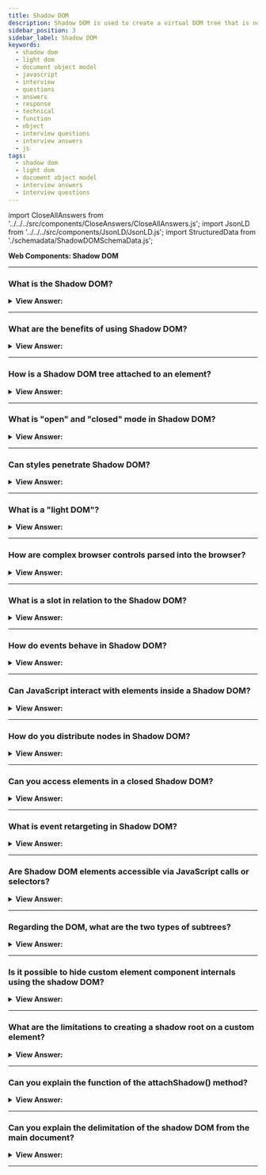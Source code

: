 ```yaml
---
title: Shadow DOM
description: Shadow DOM is used to create a virtual DOM tree that is not connected to the real DOM tree. Encapsulation gets provided via the Shadow DOM.
sidebar_position: 3
sidebar_label: Shadow DOM
keywords:
  - shadow dom
  - light dom
  - document object model
  - javascript
  - interview
  - questions
  - answers
  - response
  - technical
  - function
  - object
  - interview questions
  - interview answers
  - js
tags:
  - shadow dom
  - light dom
  - document object model
  - interview answers
  - interview questions
---
```


import CloseAllAnswers from '../../../src/components/CloseAnswers/CloseAllAnswers.js';
import JsonLD from '../../../src/components/JsonLD/JsonLD.js';
import StructuredData from './schemadata/ShadowDOMSchemaData.js';

<JsonLD data={StructuredData} />

<head>
  <title>Shadow DOM | JavaScript Frontend Phone Interview Questions</title>
</head>

**Web Components: Shadow DOM**

<CloseAllAnswers />

---

### What is the Shadow DOM?

<details>
  <summary><strong>View Answer:</strong></summary>
  <div>
  <div><strong>Interview Response:</strong> It's a web standard providing encapsulation for HTML, style, and JavaScript in the DOM. It keeps component internals hidden, separate from the main document tree.
    </div><br/>
  <div><strong>Technical Response:</strong> The Shadow DOM is a method of isolating specific parts of the DOM tree. The DOM tree is a tree-like structure that includes the HTML, CSS, and JavaScript of a web page. This isolation helps developers create components that can be reused on multiple web pages without impacting other parts of the page. Additionally, Shadow DOM has several other advantages, including improved performance and security.
    </div>
  </div>
</details>

---

### What are the benefits of using Shadow DOM?

<details>
  <summary><strong>View Answer:</strong></summary>
  <div>
  <div><strong>Interview Response:</strong> Shadow DOM ensures encapsulation, which promotes reusability, reduces code conflicts, and protects internal component logic from external manipulation.
    </div>
  </div>
</details>

---

### How is a Shadow DOM tree attached to an element?

<details>
  <summary><strong>View Answer:</strong></summary>
  <div>
  <div><strong>Interview Response:</strong> A Shadow DOM tree is attached to an element using the <strong>attachShadow()</strong> method on that element. This creates a shadow root to which you can append content.
    </div><br />
  <div><strong className="codeExample">Code Example:</strong><br /><br />

  <div></div>

HTML:

```html
<div id="shadowHost"> </div>
```

JavaScript:

```javascript
// Select the host element
let shadowHost = document.getElementById('shadowHost');

// Attach the shadow root
let shadowRoot = shadowHost.attachShadow({mode: 'open'});

// Now we can populate the shadow DOM
let content = document.createElement('p');
content.textContent = 'This is content in the Shadow DOM!';
shadowRoot.appendChild(content);
```

  </div>
  </div>
</details>

---

### What is "open" and "closed" mode in Shadow DOM?

<details>
  <summary><strong>View Answer:</strong></summary>
  <div>
  <div><strong>Interview Response:</strong> In Shadow DOM, "open" mode allows access to the shadow root via the `element.shadowRoot` property. In "closed" mode, this property returns null, preventing access to the shadow root from outside scripts.
    </div><br />
  <div><strong className="codeExample">Code Example:</strong><br /><br />

  <div></div>

Here's an example to demonstrate the difference between "open" and "closed" Shadow DOM:

```javascript
// Open mode
let openElem = document.createElement('div');
let openShadow = openElem.attachShadow({mode: 'open'});
console.log(openElem.shadowRoot); // Logs the Shadow root

// Closed mode
let closedElem = document.createElement('div');
let closedShadow = closedElem.attachShadow({mode: 'closed'});
console.log(closedElem.shadowRoot); // Logs null
```

In the above example, `openElem.shadowRoot` gives us the shadow root because it's in "open" mode, but `closedElem.shadowRoot` returns null because it's in "closed" mode.

  </div>
  </div>
</details>

---

### Can styles penetrate Shadow DOM?

<details>
  <summary><strong>View Answer:</strong></summary>
  <div>
  <div><strong>Interview Response:</strong> No, styles from the main document do not penetrate into the Shadow DOM, ensuring style encapsulation. However, CSS custom properties (variables) can be used to style Shadow DOM from the main document.
  </div><br />
  <div><strong className="codeExample">Code Example:</strong><br /><br />

  <div></div>

Let's consider a custom element with Shadow DOM:

HTML:

```html
<my-element></my-element>
```

JavaScript:

```javascript
class MyElement extends HTMLElement {
  constructor() {
    super();
    this.attachShadow({mode: 'open'}).innerHTML = `
      <style>
        p {
          color: var(--color, black);
        }
      </style>
      <p>Hello!</p>
    `;
  }
}
customElements.define('my-element', MyElement);
```

CSS:

```css
my-element {
  --color: red;
}
```

Here, `my-element` contains a Shadow DOM with a `p` tag. Although styles from the main document don't penetrate the Shadow DOM, CSS custom properties can. The CSS variable `--color` is defined in the main document and used in the Shadow DOM, turning the text red.

  </div>
  </div>
</details>

---

### What is a "light DOM"?

<details>
  <summary><strong>View Answer:</strong></summary>
  <div>
  <div><strong>Interview Response:</strong> The "Light DOM" is the regular, non-encapsulated DOM created by users of a web component. It's the content that's provided between the opening and closing tags of a custom element.</div><br />
  <div><strong className="codeExample">Code Example:</strong><br /><br />

  <div></div>

Here's an example showing a custom element with light DOM content:

HTML:

```html
<my-element>
  <p>This is light DOM content!</p>
</my-element>
```

JavaScript:

```javascript
class MyElement extends HTMLElement {
  constructor() {
    super();
    let shadow = this.attachShadow({mode: 'open'});
    let slot = document.createElement('slot');
    shadow.appendChild(slot); // slot element is a placeholder for light DOM content
  }
}

customElements.define('my-element', MyElement);
```

In this example, the paragraph (`<p>This is light DOM content!</p>`) is the light DOM content for `my-element`. The 'slot' element is used in the Shadow DOM to designate a place for this light DOM content.

  </div>
  </div>
</details>

---

### How are complex browser controls parsed into the browser?

<details>
  <summary><strong>View Answer:</strong></summary>
  <div>
  <div><strong>Interview Response:</strong> Browser controls like text fields or video players are parsed into the browser using Shadow DOM, preserving user interface functionality and styles. Internally, the browser draws or parses them using DOM/CSS. Usually, that DOM structure gets hidden from us, but we may view it in developer tools. In Chrome, for example, we must enable the "Show user agent shadow DOM" option in Dev Tools.<br /><br />
  <img src="/img/browser-controls.png"/>
    </div>
  </div>
</details>

---

### What is a slot in relation to the Shadow DOM?

<details>
  <summary><strong>View Answer:</strong></summary>
  <div>
  <div><strong>Interview Response:</strong> A "slot" is an HTML element used in the Shadow DOM to designate a placeholder for Light DOM content. It allows component users to compose their own markup that will be rendered in the Shadow DOM.</div><br />
  <div><strong className="codeExample">Code Example:</strong><br /><br />

  <div></div>

Here's an example showing a custom element with a slot in its Shadow DOM:

HTML:

```html
<my-element>
  <p>This is light DOM content!</p>
</my-element>
```

JavaScript:

```javascript
class MyElement extends HTMLElement {
  constructor() {
    super();
    let shadow = this.attachShadow({mode: 'open'});
    let slot = document.createElement('slot');
    shadow.appendChild(slot); // slot element is a placeholder for light DOM content
  }
}

customElements.define('my-element', MyElement);
```

In this example, the 'slot' element in the Shadow DOM of `my-element` serves as a placeholder for the Light DOM content (`<p>This is light DOM content!</p>`). When `my-element` is rendered, the slot is replaced by the Light DOM content.

  </div>
  </div>
</details>

---

### How do events behave in Shadow DOM?

<details>
  <summary><strong>View Answer:</strong></summary>
  <div>
  <div><strong>Interview Response:</strong> Events originating inside a Shadow DOM (bubble up) to the main document, but the `target` property of the event is retargeted to the host element, due to event retargeting, preserving the Shadow DOM's encapsulation.</div><br />
  <div><strong className="codeExample">Code Example:</strong><br /><br />

  <div></div>

Here's an example showing how events behave in a Shadow DOM:

HTML:

```html
<my-button></my-button>
```

JavaScript:

```javascript
class MyButton extends HTMLElement {
  constructor() {
    super();
    this.attachShadow({mode: 'open'}).innerHTML = `<button>Click me</button>`;
  }

  connectedCallback() {
    this.shadowRoot.querySelector('button').addEventListener('click', () => {
      console.log('Button clicked inside Shadow DOM');
    });
  }
}
customElements.define('my-button', MyButton);

document.querySelector('my-button').addEventListener('click', (event) => {
  console.log('Event received in light DOM, target:', event.target);
});
```

When the button inside `my-button`'s Shadow DOM is clicked, it logs 'Button clicked inside Shadow DOM'. The same click event propagates to the main document, triggering the 'click' event listener on `my-button`, but the event target is retargeted to `my-button`.

  </div>
  </div>
</details>

---

### Can JavaScript interact with elements inside a Shadow DOM?

<details>
  <summary><strong>View Answer:</strong></summary>
  <div>
  <div><strong>Interview Response:</strong> Yes, JavaScript can interact with elements inside a Shadow DOM. You can access the Shadow DOM via the `.shadowRoot` property of the host element and then manipulate its content.</div><br />
  <div><strong className="codeExample">Code Example:</strong><br /><br />

  <div></div>

Here's a JavaScript code example of interacting with elements inside a Shadow DOM:

```javascript
// Assume a custom element with an attached shadow root
let customElement = document.querySelector('my-element');

let shadowRoot = customElement.shadowRoot; // Access the shadow root

let shadowElement = shadowRoot.querySelector('.shadow-class'); // Access an element in the shadow DOM

shadowElement.textContent = 'New Text'; // Change the content of the element
```

This code assumes there's a custom element `<my-element>` in the document with an attached Shadow DOM, and inside the Shadow DOM, there's an element with the class `shadow-class`. The script accesses the Shadow DOM, finds the element, and changes its text content.

  </div>
  </div>
</details>

---

### How do you distribute nodes in Shadow DOM?

<details>
  <summary><strong>View Answer:</strong></summary>
  <div>
  <div><strong>Interview Response:</strong> Nodes in Shadow DOM are distributed using the `&#60;slot&#62;` element. Light DOM content intended for a particular slot can be directed there using the `slot` attribute, matching the `name` attribute of the desired `&#60;slot&#62;`.
  </div>
  </div>
</details>

---

### Can you access elements in a closed Shadow DOM?

<details>
  <summary><strong>View Answer:</strong></summary>
  <div>
  <div><strong>Interview Response:</strong> No, elements in a closed Shadow DOM cannot be accessed from outside the Shadow DOM using JavaScript. The `shadowRoot` property of the host element returns null when the Shadow DOM is closed.
  </div><br />
  </div>
</details>

---

### What is event retargeting in Shadow DOM?

<details>
  <summary><strong>View Answer:</strong></summary>
  <div>
  <div><strong>Interview Response:</strong> Event retargeting in Shadow DOM is a process that changes the `target` property of an event to point to the Shadow DOM's host element when the event bubbles out of the Shadow DOM, preserving encapsulation.
  </div><br />
  <div><strong className="codeExample">Code Example:</strong><br /><br />

  <div></div>

Here's an example illustrating event retargeting in Shadow DOM:

HTML:

```html
<my-element>
  <button>Click me</button>
</my-element>
```

JavaScript:

```javascript
class MyElement extends HTMLElement {
  constructor() {
    super();
    this.attachShadow({ mode: 'open' }).innerHTML = `
      <button>Button inside Shadow DOM</button>
    `;
  }
}

customElements.define('my-element', MyElement);

document.querySelector('my-element').addEventListener('click', (event) => {
  console.log('Event received in light DOM, target:', event.target);
});
```

When you click the button inside `my-element`'s Shadow DOM, the event bubbles out to the light DOM and triggers the 'click' event listener. The `target` property of the event is retargeted to the host element (`my-element`), and it logs the target as the host element in the console.

  </div>
  </div>
</details>

---

### Are Shadow DOM elements accessible via JavaScript calls or selectors?

<details>
  <summary><strong>View Answer:</strong></summary>
  <div>
  <div><strong>Interview Response:</strong> Yes, Shadow DOM elements are accessible via JavaScript, but not directly via global selectors. They are encapsulated and can be accessed through the host element using the .shadowRoot property, or through methods like .querySelector().
    </div><br />
  <div><strong className="codeExample">Code Example:</strong><br /><br />

  <div></div>

Here's a basic JavaScript code example of accessing a Shadow DOM element:

```javascript
let hostElement = document.querySelector('#shadow-host');
let shadowRoot = hostElement.shadowRoot; // Access the shadow root

let shadowElement = shadowRoot.querySelector('.shadow-element'); // Access element within the shadow DOM
```

:::note
This assumes an element with the id `shadow-host` contains a Shadow DOM, and there's an element with the class `shadow-element` within that Shadow DOM.
:::

  </div>
  </div>
</details>

---

### Regarding the DOM, what are the two types of subtrees?

<details>
  <summary><strong>View Answer:</strong></summary>
  <div>
  <div><strong>Interview Response:</strong> Regarding the DOM, there are two subtrees: light trees and shadow trees. The light tree is a standard DOM subtree made-up of standard HTML children, and the Shadow tree is a hidden DOM subtree that is not mirrored in HTML and is hence invisible to inquisitive eyes. If an element has both, the browser only draws the shadow tree. But we may also create a scene with shadow and light trees.
    </div><br />
  <div><strong className="codeExample">Diagram:</strong><br /><br />

<img src="/img/shadow-tree.svg" /><br /><br/>
  </div>
  </div>
</details>

---

### Is it possible to hide custom element component internals using the shadow DOM?

<details>
  <summary><strong>View Answer:</strong></summary>
  <div>
  <div><strong>Interview Response:</strong> Yes, it's possible. Shadow DOM provides encapsulation for the JavaScript, CSS, and templates in a Web Component, which lets you hide component internals and separate them from the rest of the document.
    </div><br />
  <div><strong className="codeExample">Code Example:</strong><br /><br />

  <div></div>

```html
<script>
  customElements.define(
    'show-hello',
    class extends HTMLElement {
      connectedCallback() {
        const shadow = this.attachShadow({ mode: 'open' });
        shadow.innerHTML = `<p>
      Hello, ${this.getAttribute('name')}
    </p>`;
      }
    }
  );
</script>

<show-hello name="John"></show-hello> // shows Hello, John
```

  </div>
  </div>
</details>

---

### What are the limitations to creating a shadow root on a custom element?

<details>
  <summary><strong>View Answer:</strong></summary>
  <div>
  <div><strong>Interview Response:</strong> There are two restrictions for creating a root on a custom element. We can only have one shadow root per element. The element must be either a custom element or one of the following: "article," "aside," "blockquote," "body," "div," "footer," "h1 to h6," "header," "main," "nav," "p," "section," or "span." Other elements, such as &#8249;img&#8250;, cannot host shadow-tree.
    </div>
  </div>
</details>

---

### Can you explain the function of the attachShadow() method?

<details>
  <summary><strong>View Answer:</strong></summary>
  <div>
  <div><strong>Interview Response:</strong> The `attachShadow()` method is used to attach a Shadow DOM to a specified element, returning a reference to its shadow root. It accepts an options object with a `mode` property, which can be 'open' or 'closed'.
    </div><br />
  <div><strong>Technical Response:</strong> The attachShadow() function connects the shadow DOM tree to a specific element and returns a reference to its ShadowRoot. To initiate the Shadow Root, we must use the mode argument with the open parameter. The open parameter makes the element of the shadow root accessible outside of the root. The second parameter, closed, denies access to the nodes of the closed shadow root from JavaScript outside it. An additional argument delegatesFocus rarely gets used, delegatesFocus is a Boolean; when set to true, it specifies behavior that mitigates custom element issues around focus-ability.
    </div><br />
    <strong>Syntax: </strong> const shadow = this.attachShadow(&#123;mode: 'open'&#125;);<br /><br />

Here's a JavaScript code example of using `attachShadow()` to create a shadow root:

```javascript
// Create a new custom element
let customElement = document.createElement('div');

// Attach a shadow root to the custom element
let shadow = customElement.attachShadow({mode: 'open'});

// Now you can add content to the shadow root
shadow.innerHTML = '<p>Hello from the shadow DOM!</p>';
```

In this example, the `attachShadow` method is used to create a new shadow root for the `customElement`. The content of the shadow root is then set to a paragraph with the text "Hello from the shadow DOM!".

:::note
You cannot attach a shadow root to every type of element, and some cannot have a shadow DOM for security reasons (for example, `<a>`) and more besides.
:::

  </div>
</details>

---

### Can you explain the delimitation of the shadow DOM from the main document?

<details>
  <summary><strong>View Answer:</strong></summary>
  <div>
  <div><strong>Interview Response:</strong> Shadow DOM is encapsulated and isolated from the main document. This means styles, scripts, and DOM structure within a shadow DOM don't leak out, and styles and scripts from the main document don't penetrate into it.
    </div><br />
  <div><strong>Technical Response:</strong> The shadow DOM gets separated from the original content. From the light DOM, querySelector does not see shadow DOM items. Ids in the shadow DOM may clash with those in the light DOM, and they must be one-of-a-kind exclusively within the shadow tree. Shadow DOM comes with its private stylesheet; style rules from the outside DOM get ignored.
    </div><br />
  <div><strong className="codeExample">Code Example:</strong><br /><br />

  <div></div>

```html
<style>
  /* document style won't apply to the shadow tree inside #elem (1) */
  p {
    color: red;
  }
</style>

<div id="elem"></div>

<script>
  elem.attachShadow({ mode: 'open' });
  // shadow tree has its own style (2)
  elem.shadowRoot.innerHTML = `
    <style> p { font-weight: bold; } </style>
    <p>Hello, John!</p>
  `;

  // <p> is only visible from queries inside the shadow tree (3)
  alert(document.querySelectorAll('p').length); // 0
  alert(elem.shadowRoot.querySelectorAll('p').length); // 1
</script>
```

  </div>
  </div>
</details>

---
